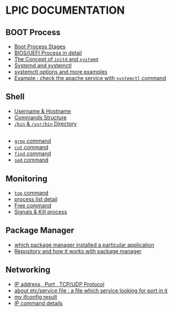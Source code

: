# LPIC DOCUMENTATION

## BOOT Process

- <a href="Boot-Process/boot-process-stages.md">Boot Process Stages</a>
- <a href="Boot-Process/BIOS-UEFI.md">BIOS/UEFI Process in detail</a>
- <a href="Boot-Process/initd-systemd.md">The Concept of `initd` and `systemd`</a>
- <a href="Boot-Process/systemd.md"> Systemd and systemctl </a>
- <a href="Boot-Process/systemctl-options.md"> systemctl options and more examples </a>
- <a href="Boot-Process/systemctl-apache.md"> Example : check the apache service with `systemctl` command </a>

## Shell

- <a href="shell/username-hostname.md">Username & Hostname</a>
- <a href="shell/command-structure.md">Commands Structure</a>
- <a href="shell/bin-directory.md">`/bin` & `/usr/bin` Directory</a>

## 

- <a href="grep.md">`grep` command </a>
- <a href="cut-command.md"> `cut` command </a>
- <a href="find-command.md"> `find` command </a>
- <a href="sed-command.md"> `sed` command </a>

## Monitoring 

- <a href="Monitoring/top.md"> `top` command </a>
- <a href="Monitoring/process-list.md"> process list detail </a>
- <a href="Monitoring/free-command.md"> Free command </a>
- <a href="Monitoring/signal-kill.md"> Signals & Kill process </a>

## Package Manager

- <a href="Package-Manager/which-package.md"> which package manager installed a particular application </a>
- <a href="Package-Manager/repository-system.md"> Repository and how it works with package manager </a>

## Networking

- <a href="network/ip-port-protocol.md"> IP address , Port , TCP/UDP Protocol </a>
- <a href="network/service-file.md"> about etc/service file : a file which service looking for port in it </a>
- <a href="network/ifconfig.md"> my ifconfig result </a>
- <a href="network/ip-command.md"> IP command details </a>



